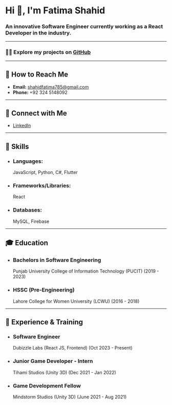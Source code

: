 # Hi 👋, I'm Fatima Shahid

### An innovative Software Engineer currently working as a React Developer in the industry.

---

### 👩‍💻 Explore my projects on [GitHub](https://github.com/111e222a)

---

## 📧 How to Reach Me
- **Email:** [shahidfatima785@gmail.com](mailto:shahidfatima785@gmail.com)
- **Phone:** +92 324 5148092

---

## 🤝 Connect with Me
- [LinkedIn](https://www.linkedin.com/in/fatima-shahid-044430209/)

---

## 🚀 Skills
- ### Languages:
    JavaScript, Python, C#, Flutter
- ### Frameworks/Libraries:
     React
- ### Databases:
     MySQL, Firebase
  
---

## 🎓 Education
- ### Bachelors in Software Engineering
     Punjab University College of Information Technology (PUCIT) (2019 - 2023)
- ### HSSC (Pre-Engineering)  
     Lahore College for Women University (LCWU) (2016 - 2018)

---

## 💼 Experience & Training
- ### Software Engineer  
     Dubizzle Labs (React JS, Frontend) (Oct 2023 - Present)
- ### Junior Game Developer - Intern  
     Tihami Studios (Unity 3D) (Dec 2021 - Jan 2022)
- ### Game Development Fellow  
     Mindstorm Studios (Unity 3D) (June 2021 - Aug 2021)
